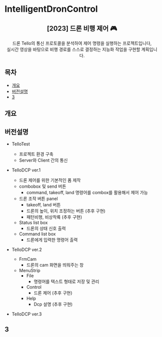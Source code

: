 # IntelligentDronControl

<div align="center">
<h2>[2023] 드론 비행 제어 🎮</h2>
드론 Tello의 통신 프로토콜을 분석하여 제어 명령을 실행하는 프로젝트입니다,<br> 실시간 영상을 바탕으로 비행 경로를 스스로 결정하는 지능화 작업을 구현할 계획입니다.</div>

## 목차
  - [개요](#개요) 
  - [버전설명](#버전설명)
  - [3](#3)

## 개요

## 버전설명
- TelloTest
  - 프로젝트 환경 구축
  - Server와 Client 간의 통신

- TelloDCP ver.1
  - 드론 제어를 위한 기본적인 폼 제작
  - combobox 및 send 버튼
    - command, takeoff, land 명령어를 combox를 활용해서 제어 가능
  - 드론 조작 버튼 panel
    - takeoff, land 버튼
    - 드론의 높이, 위치 조정하는 버튼 (추후 구현)
    - 패턴비행, 비상착륙 (추후 구현)
  - Status list box
    - 드론의 상태 신호 출력
  - Command list box
    - 드론에게 입력한 명령어 출력

- TelloDCP ver.2
  - FrmCam
    - 드론의 cam 화면을 띄워주는 창
  - MenuStrip
    - File
      - 명령어를 텍스트 형태로 저장 및 관리
    - Control
      - 드론 제어 (추후 구현)
    - Help
      - Dcp 설명 (추후 구현)
  
- TelloDCP ver.3

## 3
